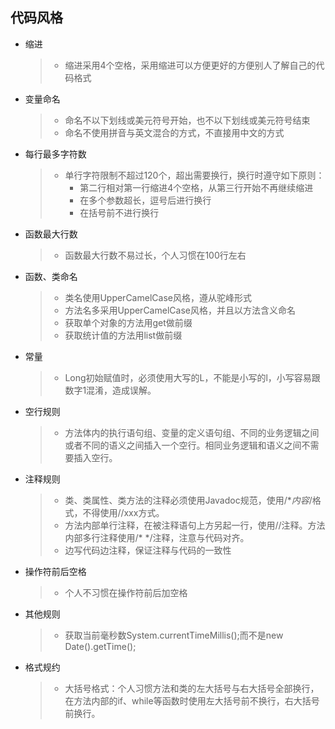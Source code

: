 ## 代码风格

- 缩进

  > + 缩进采用4个空格，采用缩进可以方便更好的方便别人了解自己的代码格式

- 变量命名

  > + 命名不以下划线或美元符号开始，也不以下划线或美元符号结束
  > + 命名不使用拼音与英文混合的方式，不直接用中文的方式

- 每行最多字符数

  > + 单行字符限制不超过120个，超出需要换行，换行时遵守如下原则：
  >   + 第二行相对第一行缩进4个空格，从第三行开始不再继续缩进
  >   + 在多个参数超长，逗号后进行换行
  >   + 在括号前不进行换行

- 函数最大行数

  > + 函数最大行数不易过长，个人习惯在100行左右

- 函数、类命名

  > + 类名使用UpperCamelCase风格，遵从驼峰形式
  > + 方法名多采用UpperCamelCase风格，并且以方法含义命名
  > + 获取单个对象的方法用get做前缀
  > + 获取统计值的方法用list做前缀

- 常量

  > + Long初始赋值时，必须使用大写的L，不能是小写的l，小写容易跟数字1混淆，造成误解。

- 空行规则

  > + 方法体内的执行语句组、变量的定义语句组、不同的业务逻辑之间或者不同的语义之间插入一个空行。相同业务逻辑和语义之间不需要插入空行。

- 注释规则

  > + 类、类属性、类方法的注释必须使用Javadoc规范，使用/**内容*/格式，不得使用//xxx方式。
  > + 方法内部单行注释，在被注释语句上方另起一行，使用//注释。方法内部多行注释使用/* */注释，注意与代码对齐。
  > + 边写代码边注释，保证注释与代码的一致性

- 操作符前后空格

  > + 个人不习惯在操作符前后加空格

- 其他规则

  > + 获取当前毫秒数System.currentTimeMillis();而不是new Date().getTime();

- 格式规约

  > + 大括号格式：个人习惯方法和类的左大括号与右大括号全部换行，在方法内部的if、while等函数时使用左大括号前不换行，右大括号前换行。
